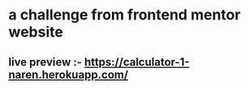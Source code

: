 # a challenge from frontend mentor website
## live preview :- https://calculator-1-naren.herokuapp.com/
